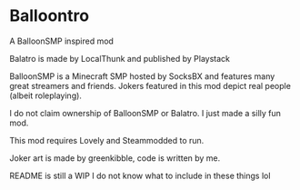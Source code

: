 # Balloontro
A BalloonSMP inspired mod

Balatro is made by LocalThunk and published by Playstack

BalloonSMP is a Minecraft SMP hosted by SocksBX and features many great streamers and friends. Jokers featured in this mod depict real people (albeit roleplaying).

I do not claim ownership of BalloonSMP or Balatro. I just made a silly fun mod.

This mod requires Lovely and Steammodded to run.

Joker art is made by greenkibble, code is written by me.

README is still a WIP I do not know what to include in these things lol